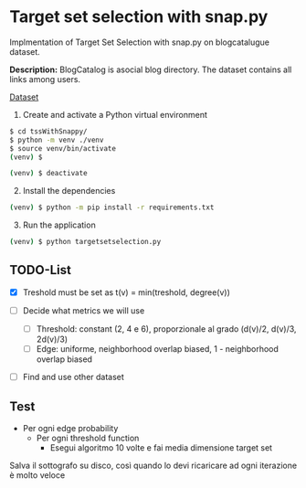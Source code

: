 # Target set selection with snap.py

Implmentation of Target Set Selection with snap.py on blogcatalugue dataset.

**Description:** BlogCatalog is asocial blog directory. The dataset contains all links among users.

[Dataset](http://networkrepository.com/soc-BlogCatalog.php)

1. Create and activate a Python virtual environment

```sh
$ cd tssWithSnappy/
$ python -m venv ./venv
$ source venv/bin/activate
(venv) $
```

```sh
(venv) $ deactivate
```

2. Install the dependencies

```sh
(venv) $ python -m pip install -r requirements.txt
```

3. Run the application

```sh
(venv) $ python targetsetselection.py
```

## TODO-List

- [x] Treshold must be set as t(v) = min(treshold, degree(v))  
- [ ] Decide what metrics we will use
  - [ ] Threshold: constant (2, 4 e 6), proporzionale al grado (d(v)/2, d(v)/3, 2d(v)/3)
  - [ ] Edge: uniforme, neighborhood overlap biased, 1 - neighborhood overlap biased 
- [ ] Find and use other dataset


## Test
- Per ogni edge probability
  - Per ogni threshold function
    - Esegui algoritmo 10 volte e fai media dimensione target set

Salva il sottografo su disco, così quando lo devi ricaricare ad ogni iterazione è molto veloce